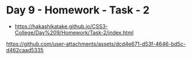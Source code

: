 # Day 9 - Homework - Task - 2

- https://hakashikatake.github.io/CSS3-College/Day%209/Homework/Task-2/index.html

https://github.com/user-attachments/assets/dcd4e671-d53f-4646-bd5c-d462caad5335

